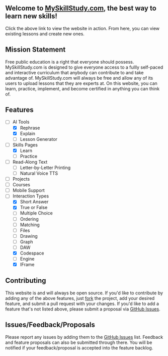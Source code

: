 ## Welcome to [MySkillStudy.com](https://myskillstudy.com), the best way to learn new skills!

Click the above link to view the website in action. From here, you can view existing lessons and create new ones.

## Mission Statement

Free public education is a right that everyone should possess. MySkillStudy.com is designed to give everyone access to a fullly self-paced and interactive curriculum that anybody can contribute to and take advantage of. MySkillStudy.com will always be free and allow any of its users to upload lessons that they are experts at. On this website, you can learn, practice, implement, and become certified in anything you can think of.

## Features
- [ ] AI Tools
  - [x] Rephrase
  - [x] Explain
  - [ ] Lesson Generator
- [ ] Skills Pages
  - [x] Learn
  - [ ] Practice
- [ ] Read-Along Text
  - [ ] Letter-by-Letter Printing
  - [ ] Natural Voice TTS
- [ ] Projects
- [ ] Courses
- [ ] Mobile Support
- [ ] Interaction Types
  - [x] Short Answer
  - [x] True or False
  - [ ] Multiple Choice
  - [ ] Ordering
  - [ ] Matching
  - [ ] Files
  - [ ] Drawing
  - [ ] Graph
  - [ ] DAW
  - [x] Codespace
  - [ ] Engine
  - [x] IFrame

## Contributing
This website is and will always be open source. If you'd like to contribute by adding any of the above features, just [fork](https://github.com/DerekSturm263/Lesson-Host/fork) the project, add your desired feature, and submit a pull request with your changes. If you'd like to add a feature that's not listed above, please submit a proposal via [GitHub Issues](https://github.com/DerekSturm263/Lesson-Host/issues).

## Issues/Feedback/Proposals
Please report any issues by adding them to the [GitHub Issues](https://github.com/DerekSturm263/Lesson-Host/issues) list. Feedback and feature proposals can also be submitted through there. You will be notified if your feedback/proposal is accepted into the feature backlog.
